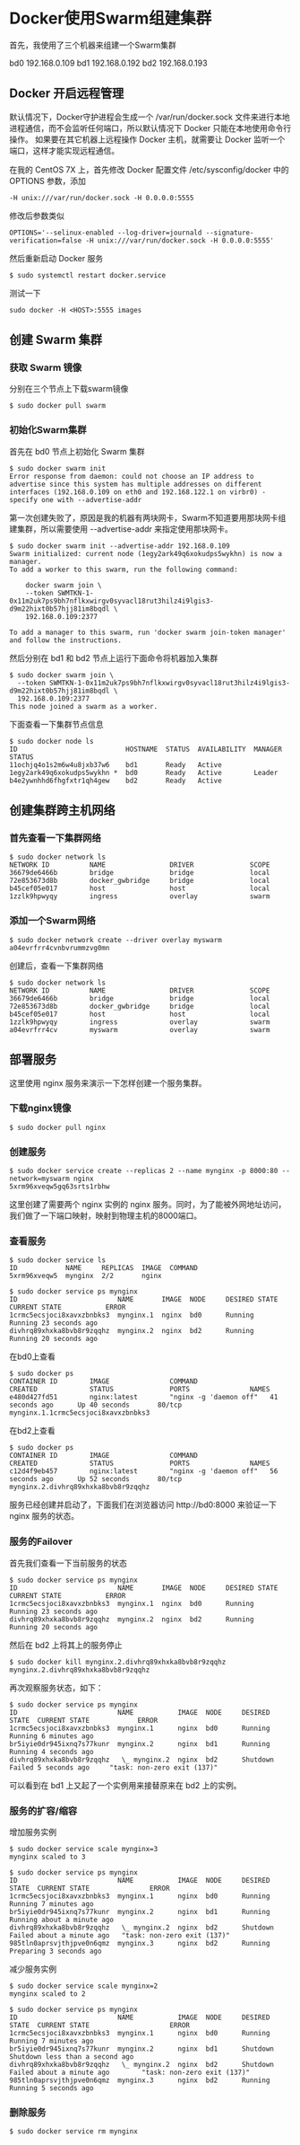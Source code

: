 # Docker使用Swarm组建集群

首先，我使用了三个机器来组建一个Swarm集群

bd0    192.168.0.109
bd1    192.168.0.192
bd2    192.168.0.193

## Docker 开启远程管理

默认情况下，Docker守护进程会生成一个 /var/run/docker.sock 文件来进行本地进程通信，而不会监听任何端口，所以默认情况下 Docker 只能在本地使用命令行操作。 如果要在其它机器上远程操作 Docker 主机，就需要让 Docker 监听一个端口，这样才能实现远程通信。

在我的 CentOS 7X 上，首先修改 Docker 配置文件 /etc/sysconfig/docker 中的 OPTIONS 参数，添加

``` shell
-H unix:///var/run/docker.sock -H 0.0.0.0:5555
```

修改后参数类似

``` shell
OPTIONS='--selinux-enabled --log-driver=journald --signature-verification=false -H unix:///var/run/docker.sock -H 0.0.0.0:5555'
```

然后重新启动 Docker 服务

``` shell
$ sudo systemctl restart docker.service
```

测试一下

``` shell
sudo docker -H <HOST>:5555 images
```

## 创建 Swarm 集群

### 获取 Swarm 镜像

分别在三个节点上下载swarm镜像

``` shell
$ sudo docker pull swarm
```

### 初始化Swarm集群

首先在 bd0 节点上初始化 Swarm 集群

``` shell
$ sudo docker swarm init
Error response from daemon: could not choose an IP address to advertise since this system has multiple addresses on different interfaces (192.168.0.109 on eth0 and 192.168.122.1 on virbr0) - specify one with --advertise-addr
```

第一次创建失败了，原因是我的机器有两块网卡，Swarm不知道要用那块网卡组建集群，所以需要使用 --advertise-addr 来指定使用那块网卡。

``` shell
$ sudo docker swarm init --advertise-addr 192.168.0.109
Swarm initialized: current node (1egy2ark49q6xokudps5wykhn) is now a manager.
To add a worker to this swarm, run the following command:

    docker swarm join \
    --token SWMTKN-1-0x11m2uk7ps9bh7nflkxwirgv0syvacl18rut3hilz4i9lgis3-d9m22hixt0b57hjj81im8bqdl \
    192.168.0.109:2377

To add a manager to this swarm, run 'docker swarm join-token manager' and follow the instructions.
```

然后分别在 bd1 和 bd2 节点上运行下面命令将机器加入集群

``` shell
$ sudo docker swarm join \
  --token SWMTKN-1-0x11m2uk7ps9bh7nflkxwirgv0syvacl18rut3hilz4i9lgis3-d9m22hixt0b57hjj81im8bqdl \
  192.168.0.109:2377
This node joined a swarm as a worker.
```

下面查看一下集群节点信息

``` shell
$ sudo docker node ls
ID                           HOSTNAME  STATUS  AVAILABILITY  MANAGER STATUS
11ochjq4o1s2m6w4u8jxb37w6    bd1       Ready   Active
1egy2ark49q6xokudps5wykhn *  bd0       Ready   Active        Leader
b4e2ywnhhd6fhgfxtr1qh4gew    bd2       Ready   Active
```

## 创建集群跨主机网络

### 首先查看一下集群网络

``` shell
$ sudo docker network ls
NETWORK ID          NAME                DRIVER              SCOPE
36679de6466b        bridge              bridge              local
72e853673d8b        docker_gwbridge     bridge              local
b45cef05e017        host                host                local
1zzlk9hpwyqy        ingress             overlay             swarm
```

### 添加一个Swarm网络

``` shell
$ sudo docker network create --driver overlay myswarm
a04evrfrr4cvnbvrummzvg0mn
```

创建后，查看一下集群网络

``` shell
$ sudo docker network ls
NETWORK ID          NAME                DRIVER              SCOPE
36679de6466b        bridge              bridge              local
72e853673d8b        docker_gwbridge     bridge              local
b45cef05e017        host                host                local
1zzlk9hpwyqy        ingress             overlay             swarm
a04evrfrr4cv        myswarm             overlay             swarm
```

## 部署服务

这里使用 nginx 服务来演示一下怎样创建一个服务集群。

### 下载nginx镜像

``` shell
$ sudo docker pull nginx
```

### 创建服务

``` shell
$ sudo docker service create --replicas 2 --name mynginx -p 8000:80 --network=myswarm nginx
5xrm96xveqw5gq63srts1rbhw
```

这里创建了需要两个 nginx 实例的 nginx 服务。同时，为了能被外网地址访问，我们做了一下端口映射，映射到物理主机的8000端口。

### 查看服务

``` shell
$ sudo docker service ls
ID            NAME     REPLICAS  IMAGE  COMMAND
5xrm96xveqw5  mynginx  2/2       nginx

$ sudo docker service ps mynginx
ID                         NAME       IMAGE  NODE     DESIRED STATE  CURRENT STATE           ERROR
1crmc5ecsjoci8xavxzbnbks3  mynginx.1  nginx  bd0      Running        Running 23 seconds ago
divhrq89xhxka8bvb8r9zqqhz  mynginx.2  nginx  bd2      Running        Running 20 seconds ago
```

在bd0上查看

``` shell
$ sudo docker ps
CONTAINER ID        IMAGE               COMMAND                  CREATED             STATUS              PORTS               NAMES
e480d427fd51        nginx:latest        "nginx -g 'daemon off"   41 seconds ago      Up 40 seconds       80/tcp              mynginx.1.1crmc5ecsjoci8xavxzbnbks3
```

在bd2上查看

``` shell
$ sudo docker ps
CONTAINER ID        IMAGE               COMMAND                  CREATED             STATUS              PORTS               NAMES
c12d4f9eb457        nginx:latest        "nginx -g 'daemon off"   56 seconds ago      Up 52 seconds       80/tcp              mynginx.2.divhrq89xhxka8bvb8r9zqqhz
```

服务已经创建并启动了，下面我们在浏览器访问 http://bd0:8000 来验证一下 nginx 服务的状态。

### 服务的Failover

首先我们查看一下当前服务的状态

``` shell
$ sudo docker service ps mynginx
ID                         NAME       IMAGE  NODE     DESIRED STATE  CURRENT STATE           ERROR
1crmc5ecsjoci8xavxzbnbks3  mynginx.1  nginx  bd0      Running        Running 23 seconds ago
divhrq89xhxka8bvb8r9zqqhz  mynginx.2  nginx  bd2      Running        Running 20 seconds ago
```

 然后在 bd2 上将其上的服务停止

``` shell
$ sudo docker kill mynginx.2.divhrq89xhxka8bvb8r9zqqhz
mynginx.2.divhrq89xhxka8bvb8r9zqqhz
```

再次观察服务状态，如下：

``` shell
$ sudo docker service ps mynginx
ID                         NAME           IMAGE  NODE     DESIRED STATE  CURRENT STATE            ERROR
1crmc5ecsjoci8xavxzbnbks3  mynginx.1      nginx  bd0      Running        Running 6 minutes ago
br5iyie0dr945ixnq7s77kunr  mynginx.2      nginx  bd1      Running        Running 4 seconds ago
divhrq89xhxka8bvb8r9zqqhz   \_ mynginx.2  nginx  bd2      Shutdown       Failed 5 seconds ago     "task: non-zero exit (137)"
```

可以看到在 bd1 上又起了一个实例用来接替原来在 bd2 上的实例。

### 服务的扩容/缩容

增加服务实例

``` shell
$ sudo docker service scale mynginx=3
mynginx scaled to 3

$ sudo docker service ps mynginx
ID                         NAME           IMAGE  NODE     DESIRED STATE  CURRENT STATE               ERROR
1crmc5ecsjoci8xavxzbnbks3  mynginx.1      nginx  bd0      Running        Running 7 minutes ago
br5iyie0dr945ixnq7s77kunr  mynginx.2      nginx  bd1      Running        Running about a minute ago
divhrq89xhxka8bvb8r9zqqhz   \_ mynginx.2  nginx  bd2      Shutdown       Failed about a minute ago   "task: non-zero exit (137)"
985tln0aprsvjthjpve0n6qmz  mynginx.3      nginx  bd2      Running        Preparing 3 seconds ago

```

减少服务实例

``` shell
$ sudo docker service scale mynginx=2
mynginx scaled to 2

$ sudo docker service ps mynginx
ID                         NAME           IMAGE  NODE     DESIRED STATE  CURRENT STATE                    ERROR
1crmc5ecsjoci8xavxzbnbks3  mynginx.1      nginx  bd0      Running        Running 7 minutes ago
br5iyie0dr945ixnq7s77kunr  mynginx.2      nginx  bd1      Shutdown       Shutdown less than a second ago
divhrq89xhxka8bvb8r9zqqhz   \_ mynginx.2  nginx  bd2      Shutdown       Failed about a minute ago        "task: non-zero exit (137)"
985tln0aprsvjthjpve0n6qmz  mynginx.3      nginx  bd2      Running        Running 5 seconds ago
```

### 删除服务

``` shell
$ sudo docker service rm mynginx
```
